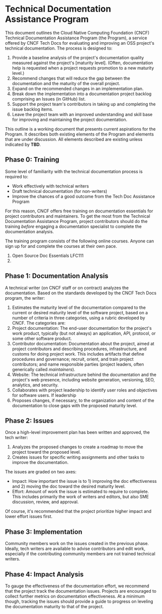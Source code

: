 # Technical Documentation Assistance Program

This document outlines the Cloud Native Computing Foundation (CNCF) Technical Documentation Assistance Program (the Program), a service offered by CNCF Tech Docs for evaluating and improving an OSS project's technical documentation. The process is designed to:

1. Provide a baseline analysis of the project's documentation quality measured against the project's [maturity level]. (Often, documentation help is requested when a project requests promotion to a new maturity level.)
1. Recommend changes that will reduce the gap between the documentation and the maturity of the overall project.
1. Expand on the recommended changes in an implementation plan.
1. Break down the implementation into a documentation project backlog comprising an Issues (in GitHub) list.
1. Support the project team's contributors in taking up and completing the issue backlog items.
1. Leave the project team with an improved understanding and skill base for improving and maintaining the project documentation.

This outline is a working document that presents current aspirations for the Program. It describes both existing elements of the Program and elements that are under discussion. All elements described are existing unless indicated by **TBD**.

## Phase 0: Training

Some level of familiarity with the technical documentation process is required to:

- Work effectively with technical writers
- Draft technical documentation (for non-writers)
- Improve the chances of a good outcome from the Tech Doc Assistance Program

For this reason, CNCF offers free training on documentation essentials for project contributors and maintainers. To get the most from the Technical Documentation Assistance Program, project contributors should do the training *before* engaging a documentation specialist to complete the documentation analysis.

The training program consists of the following online courses. Anyone can sign up for and complete the courses at their own pace.

1. Open Source Doc Essentials LFC111
1. 

## Phase 1: Documentation Analysis

A technical writer (on CNCF staff or on contract) analyzes the documentation. Based on the standards developed by the CNCF Tech Docs program, the writer:

1. Estimates the maturity level of the documentation compared to the current or desired maturity level of the software project, based on a number of criteria in three categories, using a rubric developed by CNCF. The categories are:
  1. Project documentation: The end-user documentation for the project's work product, typically (but not always) an application, API, protocol, or some other software product.
  1. Contributor documentation: Documentation about the project, aimed at project contributors and describing procedures, infrastructure, and customs for doing project work. This includes artifacts that define procedures and governance; recruit, orient, and train project contributors; and name responsible parties (project leaders, often generically called *maintainers*).
  1. Website: The technical infrastructure behind the documentation and the project's web presence, including website generation, versioning, SEO, analytics, and security.
1. Collaborates with project leadership to identify user roles and objectives for software users. If leadership
1. Proposes changes, if necessary, to the organization and content of the documentation to close gaps with the proposed maturity level.

## Phase 2: Issues

Once a high-level improvement plan has been written and approved, the tech writer:

1. Analyzes the proposed changes to create a roadmap to move the project toward the proposed level.
2. Creates issues for specific writing assignments and other tasks to improve the documentation. 

The issues are graded on two axes:

- Impact: How important the issue is to 1) improving the doc effectiveness and 2) moving the doc toward the desired maturity level.
- Effort: Amount of work the issue is estimated to require to complete. This includes primarily the work of writers and editors, but also SME discussion, review, and approval.

Of course, it's recommended that the project prioritize higher impact and lower effort issues first.

## Phase 3: Implementation

Community members work on the issues created in the previous phase. Ideally, tech writers are available to advise contributors and edit work, especially if the contributing community members are not trained technical writers.

## Phase 4: Impact Analysis

To gauge the effectiveness of the documentation effort, we recommend that the project track the documentation issues. Projects are encouraged to collect further metrics on documentation effectiveness. At a minimum though, tracking the issues should provide a guide to progress on leveling the documentation maturity to that of the project.


